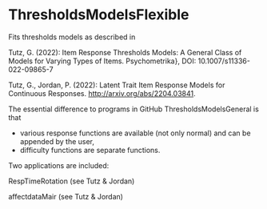 # ThresholdsModelsFlexible

Fits thresholds models as described in 

Tutz, G. (2022): Item Response Thresholds Models: A General Class of Models for Varying Types of Items.
Psychometrika}, DOI: 10.1007/s11336-022-09865-7

Tutz, G., Jordan, P. (2022): Latent Trait Item Response  Models for Continuous Responses. 
http://arxiv.org/abs/2204.03841.

The essential difference to programs in GitHub ThresholdsModelsGeneral is that 
- various response functions are available (not only normal) and can be appended by the user,
- difficulty functions are separate functions.

Two applications are included:

RespTimeRotation (see Tutz & Jordan)

affectdataMair (see Tutz & Jordan)

